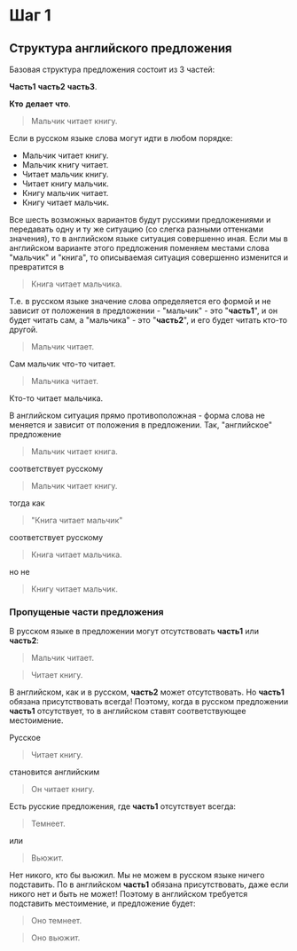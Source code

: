 # Шаг 1

## Структура английского предложения

Базовая структура предложения состоит из 3 частей:

__Часть1__ __часть2__ __часть3__.

__Кто__ __делает__ __что__.

> Мальчик читает книгу.

Если в русском языке слова могут идти в любом порядке:
- Мальчик читает книгу.
- Мальчик книгу читает.
- Читает мальчик книгу.
- Читает книгу мальчик.
- Книгу мальчик читает.
- Книгу читает мальчик.

Все шесть возможных вариантов будут русскими предложениями и передавать одну и ту же ситуацию
(со слегка разными оттенками значения), то в английском языке ситуация совершенно иная.
Если мы в английском варианте этого предложения поменяем местами слова "мальчик" и "книга",
то описываемая ситуация совершенно изменится и превратится в
> Книга читает мальчика.

Т.е. в русском языке значение слова определяется его формой и не зависит от положения в предложении -
"мальчик" - это "__часть1__", и он будет читать сам, а "мальчика" - это "__часть2__", и его будет читать кто-то другой.

> Мальчик читает.

Сам мальчик что-то читает.

> Мальчика читает.

Кто-то читает мальчика.

В английском ситуация прямо противоположная - форма слова не меняется и зависит от положения в предложении.
Так, "английское" предложение
> Мальчик читает книга.

соответствует русскому
> Мальчик читает книгу.

тогда как
>"Книга читает мальчик"

соответствует русскому
> Книга читает мальчика.

но не
> Книгу читает мальчик.

### Пропущеные части предложения

В русском языке в предложении могут отсутствовать __часть1__ или __часть2__:
> Мальчик читает.

> Читает книгу.

В английском, как и в русском, __часть2__ может отсутствовать.
Но __часть1__ обязана присутствовать всегда!
Поэтому, когда в русском предложении __часть1__
отсутствует, то в английском ставят соответствующее местоимение.

Русское
> Читает книгу.

становится английским
> Он читает книгу.

Есть русские предложения, где __часть1__ отсутствует всегда:
> Темнеет.

или
> Вьюжит.

Нет никого, кто бы вьюжил. Мы не можем в русском языке ничего подставить.
По в английском __часть1__ обязана присутствовать, даже если никого нет и быть не может!
Поэтому в английском требуется подставить местоимение, и предложение будет:
> Оно темнеет.

> Оно вьюжит.
